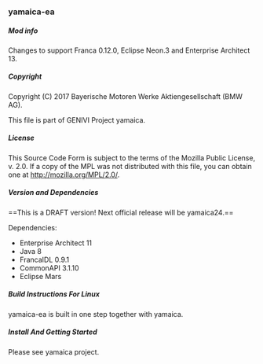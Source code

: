 ### yamaica-ea

##### Mod info
Changes to support Franca 0.12.0, Eclipse Neon.3 and Enterprise Architect 13.

##### Copyright
Copyright (C) 2017 Bayerische Motoren Werke Aktiengesellschaft (BMW AG).

This file is part of GENIVI Project yamaica.

##### License
This Source Code Form is subject to the terms of the Mozilla Public License, v. 2.0. If a copy of the MPL was not distributed with this file, you can obtain one at http://mozilla.org/MPL/2.0/.

##### Version and Dependencies

==This is a DRAFT version! Next official release will be yamaica24.==

Dependencies:

- Enterprise Architect 11
- Java 8
- FrancaIDL 0.9.1
- CommonAPI 3.1.10
- Eclipse Mars

##### Build Instructions For Linux

yamaica-ea is built in one step together with yamaica.

##### Install And Getting Started

Please see yamaica project.